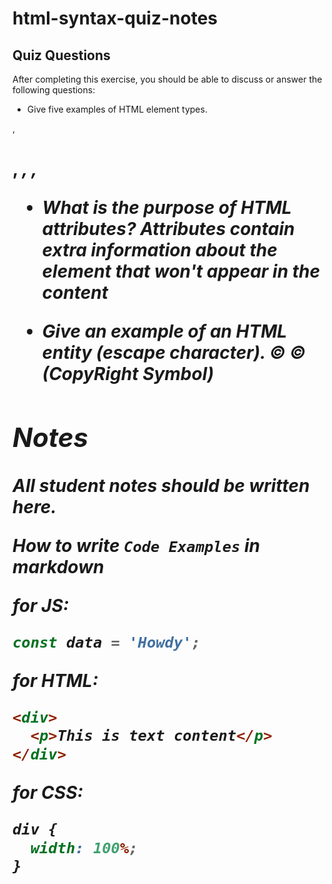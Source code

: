 # html-syntax-quiz-notes

## Quiz Questions

After completing this exercise, you should be able to discuss or answer the following questions:

- Give five examples of HTML element types.
<p>, <h1>, <em>, <strong>, <link>

- What is the purpose of HTML attributes?
  Attributes contain extra information about the element that won't appear in the content

- Give an example of an HTML entity (escape character).
  &copy; © (CopyRight Symbol)

## Notes

All student notes should be written here.

How to write `Code Examples` in markdown

for JS:

```javascript
const data = 'Howdy';
```

for HTML:

```html
<div>
  <p>This is text content</p>
</div>
```

for CSS:

```css
div {
  width: 100%;
}
```
